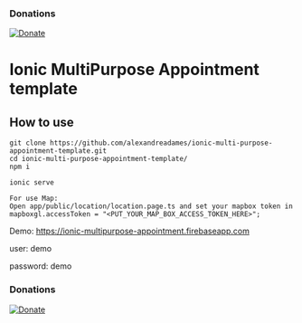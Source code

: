 ### Donations

[![Donate](https://img.shields.io/badge/Donate-PayPal-green.svg)](https://www.paypal.com/cgi-bin/webscr?cmd=_donations&business=L3BH5KGSDFMVE&currency_code=BRL&source=url)

# Ionic MultiPurpose Appointment template

## How to use

```console
git clone https://github.com/alexandreadames/ionic-multi-purpose-appointment-template.git
cd ionic-multi-purpose-appointment-template/
npm i

ionic serve

For use Map:
Open app/public/location/location.page.ts and set your mapbox token in
mapboxgl.accessToken = "<PUT_YOUR_MAP_BOX_ACCESS_TOKEN_HERE>";
```

Demo:
https://ionic-multipurpose-appointment.firebaseapp.com

user: demo

password: demo

### Donations

[![Donate](https://img.shields.io/badge/Donate-PayPal-green.svg)](https://www.paypal.com/cgi-bin/webscr?cmd=_donations&business=L3BH5KGSDFMVE&currency_code=BRL&source=url)
